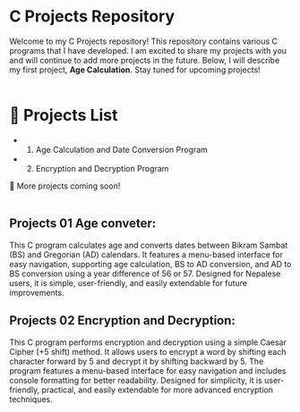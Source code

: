 # C Projects Repository

Welcome to my C Projects repository! This repository contains various C programs that I have developed. I am excited to share my projects with you and will continue to add more projects in the future. Below, I will describe my first project, **Age Calculation**. Stay tuned for upcoming projects!
<br><br>

# 📌 Projects List

* 1. Age Calculation and Date Conversion Program  
* 2. Encryption and Decryption Program  

🚀 More projects coming soon!
<br><br>



## Projects 01  Age conveter:

This C program calculates age and converts dates between Bikram Sambat (BS) and Gregorian (AD) calendars. It features a menu-based interface for easy navigation, supporting age calculation, BS to AD conversion, and AD to BS conversion using a year difference of 56 or 57. Designed for Nepalese users, it is simple, user-friendly, and easily extendable for future improvements.


## Projects 02 Encryption and Decryption:

This C program performs encryption and decryption using a simple Caesar Cipher (+5 shift) method. It allows users to encrypt a word by shifting each character forward by 5 and decrypt it by shifting backward by 5. The program features a menu-based interface for easy navigation and includes console formatting for better readability. Designed for simplicity, it is user-friendly, practical, and easily extendable for more advanced encryption techniques.

